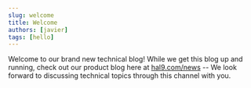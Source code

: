 ```yaml
---
slug: welcome
title: Welcome
authors: [javier]
tags: [hello]
---
```


Welcome to our brand new technical blog! While we get this blog up and running, check out our product blog here at [hal9.com/news](https://hal9.com/news) -- We look forward to discussing technical topics through this channel with you.
